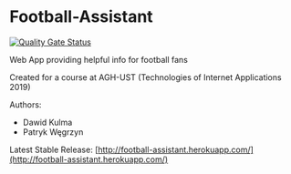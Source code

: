 # Football-Assistant
[![Quality Gate Status](https://sonarcloud.io/api/project_badges/measure?project=com.football%3Aassistant&metric=alert_status)](https://sonarcloud.io/dashboard?id=com.football%3Aassistant)

Web App providing helpful info for football fans

Created for a course at AGH-UST (Technologies of Internet Applications 2019)

Authors:
- Dawid Kulma
- Patryk Węgrzyn

Latest Stable Release: [http://football-assistant.herokuapp.com/](http://football-assistant.herokuapp.com/)

